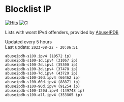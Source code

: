 # Blocklist IP

[![Hits](https://hits.seeyoufarm.com/api/count/incr/badge.svg?url=https%3A%2F%2Fgithub.com%2Fborestad%2Fblocklist-ip%2F&count_bg=%2379C83D&title_bg=%23555555&icon=&icon_color=%23E7E7E7&title=hits&edge_flat=false)](https://hits.seeyoufarm.com)  ![CI](https://img.shields.io/github/workflow/status/borestad/blocklist-ip/CI?style=flat-square)

Lists with worst IPv4 offenders, provided by [AbuseIPDB](https://www.abuseipdb.com/)

<!-- FOOTER-PLACEHOLDER -->
Updated every 5 hours<br>
Last update: `2023-08-22 - 20:06:51`
```
abuseipdb-s100.ipv4 (18572 ip)
abuseipdb-s100-1d.ipv4 (31067 ip)
abuseipdb-s100-2d.ipv4 (35300 ip)
abuseipdb-s100-3d.ipv4 (37478 ip)
abuseipdb-s100-7d.ipv4 (43720 ip)
abuseipdb-s100-30d.ipv4 (66462 ip)
abuseipdb-s100-60d.ipv4 (88871 ip)
abuseipdb-s100-90d.ipv4 (91254 ip)
abuseipdb-s100-120d.ipv4 (149748 ip)
abuseipdb-s100-all.ipv4 (353865 ip)
```
